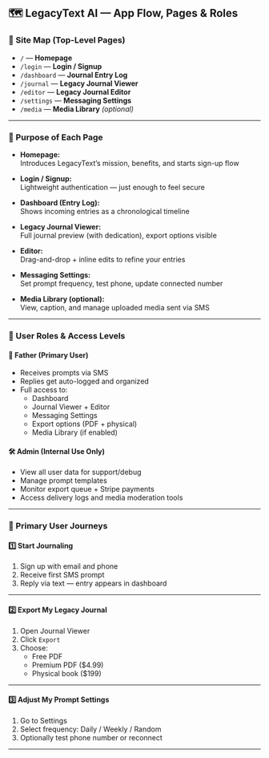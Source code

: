 ## 🗺️ LegacyText AI — App Flow, Pages & Roles

### 🧭 Site Map (Top-Level Pages)

- `/` — **Homepage**
- `/login` — **Login / Signup**
- `/dashboard` — **Journal Entry Log**
- `/journal` — **Legacy Journal Viewer**
- `/editor` — **Legacy Journal Editor**
- `/settings` — **Messaging Settings**
- `/media` — **Media Library** *(optional)*

---

### 📄 Purpose of Each Page

- **Homepage:**  
  Introduces LegacyText’s mission, benefits, and starts sign-up flow  

- **Login / Signup:**  
  Lightweight authentication — just enough to feel secure  

- **Dashboard (Entry Log):**  
  Shows incoming entries as a chronological timeline  

- **Legacy Journal Viewer:**  
  Full journal preview (with dedication), export options visible  

- **Editor:**  
  Drag-and-drop + inline edits to refine your entries  

- **Messaging Settings:**  
  Set prompt frequency, test phone, update connected number  

- **Media Library (optional):**  
  View, caption, and manage uploaded media sent via SMS  

---

### 👥 User Roles & Access Levels

#### 👨 **Father (Primary User)**

- Receives prompts via SMS  
- Replies get auto-logged and organized  
- Full access to:
  - Dashboard
  - Journal Viewer + Editor
  - Messaging Settings
  - Export options (PDF + physical)
  - Media Library (if enabled)

#### 🛠️ Admin (Internal Use Only)

- View all user data for support/debug  
- Manage prompt templates  
- Monitor export queue + Stripe payments  
- Access delivery logs and media moderation tools  

---

### 🧭 Primary User Journeys

#### 1️⃣ **Start Journaling**
1. Sign up with email and phone
2. Receive first SMS prompt
3. Reply via text — entry appears in dashboard

---

#### 2️⃣ **Export My Legacy Journal**
1. Open Journal Viewer  
2. Click `Export`  
3. Choose:
   - Free PDF  
   - Premium PDF ($4.99)  
   - Physical book ($199)

---

#### 3️⃣ **Adjust My Prompt Settings**
1. Go to Settings  
2. Select frequency: Daily / Weekly / Random  
3. Optionally test phone number or reconnect  

---
